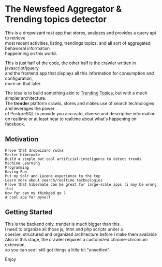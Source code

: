 # The Newsfeed Aggregator & Trending topics detector

This is a dropwizard rest app that stores, analyzes and provides a query api to retrieve<br/>
most recent  activities, listing, trendings topics, and all sort of aggregated behavioral information<br/>
happenning on this world.<br/>

This is just half of the code, the other half is the crawler written in javascript/jquery<br/> 
and the frontend app that displays all this information for consumption and configuration,<br/>
more on that later.

The idea is to build something akin to [Trending Topics](https://github.com/datawrangling/trendingtopics), but with a much simpler architecture.<br/>
The **trender** platform crawls, stores and makes use of search technologies and leverages the power<br/> of PostgreSQL to provide you accurate, diverse and descriptive information on realtime or at least near to realtime about what's happening on facebook.<br/>

## Motivation

    Prove that dropwizard rocks
    Master hibernate
    Build a simple but cool artificial-inteligence to detect trends
    Machine Learning
    Programming
    Having Fun
    Put my Solr and Lucene experience to the top
    Learn more about search/realtime technologies 
    Prove that hibernate can be great for large-scale apps (i may be wrong tho)
    How far can my thinkpad go ?
    A cool app for myself

## Getting Started

This is the backend only, trender is much bigger than this.<br/>
i need to organize all those js, html and php scripts under a <br/>
coesive, structured and organized architecture before i make them available<br/>
Also in this stage, the crawler requires a customized chrome-chromium extension, <br/>
so you can see i still got things a little bit "unsettled".

Enjoy
